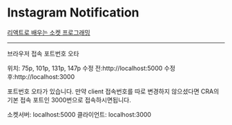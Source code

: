 # Instagram Notification

[리액트로 배우는 소켓 프로그래밍](https://github.com/devh-e/socket-programming-using-react)

---

브라우저 접속 포트번호 오타

위치: 75p, 101p, 131p, 147p
수정 전:http://localhost:5000
수정 후:http://localhost:3000

포트번호 오타가 있습니다. 만약 client 접속번호를 따로 변경하지 않으셨다면 CRA의 기본 접속 포트인 3000번으로 접속하시면됩니다.

소켓서버: localhost:5000
클라이언트: localhost:3000

